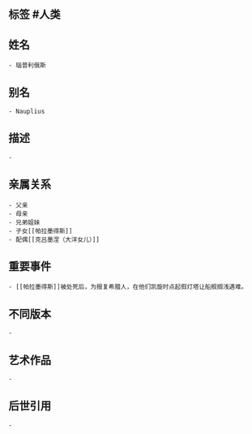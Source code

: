 ## 标签  #人类
## 姓名
	- 瑙普利俄斯
## 别名
	- Nauplius
## 描述
	-
## 亲属关系
	- 父亲
	- 母亲
	- 兄弟姐妹
	- 子女[[帕拉墨得斯]]
	- 配偶[[克吕墨涅（大洋女儿）]]
## 重要事件
	- [[帕拉墨得斯]]被处死后，为报复希腊人，在他们凯旋时点起假灯塔让船舰搁浅遇难。
## 不同版本
	-
## 艺术作品
	-
## 后世引用
	-
